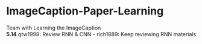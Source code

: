 # ImageCaption-Paper-Learning
Team with Learning the ImageCaption</br>
**5.14** qtw1998: Review RNN & CNN - rich1889: Keep reviewing RNN materials
